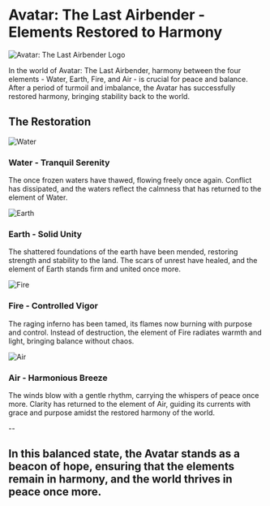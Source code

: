 # Avatar: The Last Airbender - Elements Restored to Harmony

![Avatar: The Last Airbender Logo](pics/avatar-logo.png)

In the world of Avatar: The Last Airbender, harmony between the four elements - Water, Earth, Fire, and Air - is crucial for peace and balance. After a period of turmoil and imbalance, the Avatar has successfully restored harmony, bringing stability back to the world.

## The Restoration

![Water](pics/zuko/zuko-firebender.webp)
### Water - Tranquil Serenity
The once frozen waters have thawed, flowing freely once again. Conflict has dissipated, and the waters reflect the calmness that has returned to the element of Water.

![Earth](pics/aang/aang-airbender.png)
### Earth - Solid Unity
The shattered foundations of the earth have been mended, restoring strength and stability to the land. The scars of unrest have healed, and the element of Earth stands firm and united once more.

![Fire](pics/katara/katara-waterbender.webp)
### Fire - Controlled Vigor
The raging inferno has been tamed, its flames now burning with purpose and control. Instead of destruction, the element of Fire radiates warmth and light, bringing balance without chaos.

![Air](pics/toph/toph-earthbender.png)
### Air - Harmonious Breeze
The winds blow with a gentle rhythm, carrying the whispers of peace once more. Clarity has returned to the element of Air, guiding its currents with grace and purpose amidst the restored harmony of the world.

--

In this balanced state, the Avatar stands as a beacon of hope, ensuring that the elements remain in harmony, and the world thrives in peace once more.
---
